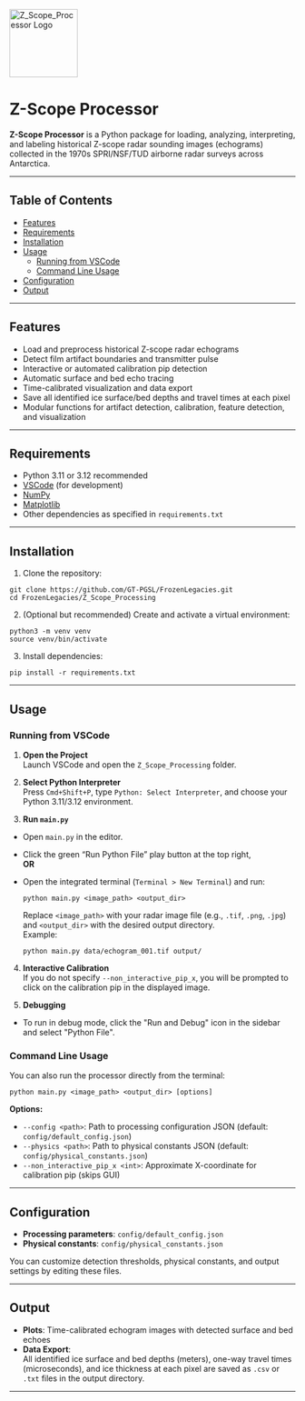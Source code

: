 <p align="left">
  <img src="docs/logo-echo-explore-combine-wbg.png" alt="Z_Scope_Processor Logo" height="120">
  <span style="font-size:2em; vertical-align: middle;">
</p>

# Z-Scope Processor

**Z-Scope Processor** is a Python package for loading, analyzing, interpreting, and labeling historical Z-scope radar sounding images (echograms) collected in the 1970s SPRI/NSF/TUD airborne radar surveys across Antarctica.

---

## Table of Contents

- [Features](#features)
- [Requirements](#requirements)
- [Installation](#installation)
- [Usage](#usage)
  - [Running from VSCode](#running-from-vscode)
  - [Command Line Usage](#command-line-usage)
- [Configuration](#configuration)
- [Output](#output)
  
---

## Features

- Load and preprocess historical Z-scope radar echograms
- Detect film artifact boundaries and transmitter pulse
- Interactive or automated calibration pip detection
- Automatic surface and bed echo tracing
- Time-calibrated visualization and data export
- Save all identified ice surface/bed depths and travel times at each pixel
- Modular functions for artifact detection, calibration, feature detection, and visualization


---

## Requirements

- Python 3.11 or 3.12 recommended
- [VSCode](https://code.visualstudio.com/) (for development)
- [NumPy](https://numpy.org/)
- [Matplotlib](https://matplotlib.org/)
- Other dependencies as specified in `requirements.txt` 

---

## Installation

1. Clone the repository:
```
git clone https://github.com/GT-PGSL/FrozenLegacies.git
cd FrozenLegacies/Z_Scope_Processing
```

2. (Optional but recommended) Create and activate a virtual environment:
```
python3 -m venv venv
source venv/bin/activate
```

3. Install dependencies:
```
pip install -r requirements.txt
```

---

## Usage

### Running from VSCode

1. **Open the Project**  
Launch VSCode and open the `Z_Scope_Processing` folder.

2. **Select Python Interpreter**  
Press `Cmd+Shift+P`, type `Python: Select Interpreter`, and choose your Python 3.11/3.12 environment.

3. **Run `main.py`**  
- Open `main.py` in the editor.
- Click the green “Run Python File” play button at the top right,  
  **OR**  
- Open the integrated terminal (`Terminal > New Terminal`) and run:

  ```
  python main.py <image_path> <output_dir>
  ```

  Replace `<image_path>` with your radar image file (e.g., `.tif`, `.png`, `.jpg`) and `<output_dir>` with the desired output directory.  
  Example:

  ```
  python main.py data/echogram_001.tif output/
  ```

4. **Interactive Calibration**  
If you do not specify `--non_interactive_pip_x`, you will be prompted to click on the calibration pip in the displayed image.

5. **Debugging**  
- To run in debug mode, click the "Run and Debug" icon in the sidebar and select "Python File".

### Command Line Usage

You can also run the processor directly from the terminal:
```
python main.py <image_path> <output_dir> [options]
```
**Options:**
- `--config <path>`: Path to processing configuration JSON (default: `config/default_config.json`)
- `--physics <path>`: Path to physical constants JSON (default: `config/physical_constants.json`)
- `--non_interactive_pip_x <int>`: Approximate X-coordinate for calibration pip (skips GUI)

---

## Configuration

- **Processing parameters**: `config/default_config.json`
- **Physical constants**: `config/physical_constants.json`

You can customize detection thresholds, physical constants, and output settings by editing these files.

---

## Output

- **Plots**: Time-calibrated echogram images with detected surface and bed echoes
- **Data Export**:  
  All identified ice surface and bed depths (meters), one-way travel times (microseconds), and ice thickness at each pixel are saved as `.csv` or `.txt` files in the output directory.

---

